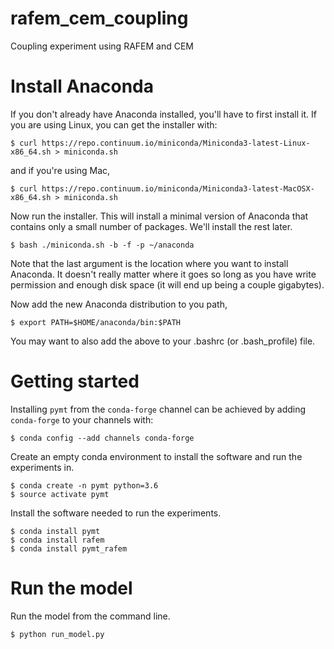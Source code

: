 # rafem_cem_coupling

Coupling experiment using RAFEM and CEM

# Install Anaconda

If you don't already have Anaconda installed, you'll have to first install
it. If you are using Linux, you can get the installer with:

    $ curl https://repo.continuum.io/miniconda/Miniconda3-latest-Linux-x86_64.sh > miniconda.sh

and if you're using Mac,

    $ curl https://repo.continuum.io/miniconda/Miniconda3-latest-MacOSX-x86_64.sh > miniconda.sh

Now run the installer. This will install a minimal version of Anaconda
that contains only a small number of packages. We'll install the rest later.

    $ bash ./miniconda.sh -b -f -p ~/anaconda

Note that the last argument is the location where you want to install
Anaconda. It doesn't really matter where it goes so long as you have
write permission and enough disk space (it will end up being a couple
gigabytes).

Now add the new Anaconda distribution to you path,

    $ export PATH=$HOME/anaconda/bin:$PATH

You may want to also add the above to your .bashrc (or .bash_profile)
file.

# Getting started

Installing `pymt` from the `conda-forge` channel can be achieved by adding
`conda-forge` to your channels with:
 
    $ conda config --add channels conda-forge

Create an empty conda environment to install the software and run
the experiments in.

    $ conda create -n pymt python=3.6
    $ source activate pymt

Install the software needed to run the experiments.

    $ conda install pymt
    $ conda install rafem
    $ conda install pymt_rafem

# Run the model

Run the model from the command line.

    $ python run_model.py
